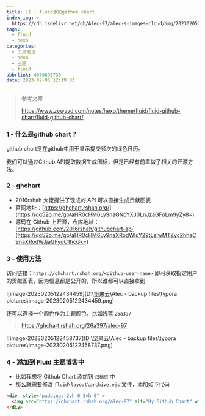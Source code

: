 ```yaml
---
title: 11 - fluid添加github chart
index_img: >-
  https://cdn.jsdelivr.net/gh/Alec-97/alec-s-images-cloud/img/202302051234392.png
tags:
  - fluid
  - hexo
categories:
  - 工具笔记
  - hexo
  - 主题
  - fluid
abbrlink: 4079693730
date: 2023-02-05 12:19:03
---
```


> 参考文章：
>
> https://www.zywvvd.com/notes/hexo/theme/fluid/fluid-github-chart/fluid-github-chart/

### 1 - 什么是github chart？

github chart是在github中用于显示提交频次的绿色日历。

我们可以通过Github API提取数据生成图标，但是已经有前辈做了相关的开源方法。

### 2 - ghchart

- 2016rshah 大佬提供了现成的 API 可以直接生成贡献图表
- 官网地址：[https://ghchart.rshah.org/](https://qq52o.me/go/aHR0cHM6Ly9naGNoYXJ0LnJzaGFoLm9yZy8=)
- 源码在 Github 上开源，仓库地址：[https://github.com/2016rshah/githubchart-api](https://qq52o.me/go/aHR0cHM6Ly9naXRodWIuY29tLzIwMTZyc2hhaC9naXRodWJjaGFydC1hcGk=)



### 3 - 使用方法

访问链接：`https://ghchart.rshah.org/<github-user-name>` 即可获取指定用户的贡献图表，因为信息都是公开的，所以谁都可以直接拿到

![image-20230205122434459](D:\坚果云\Alec - backup files\typora pictures\image-20230205122434459.png)

还可以选择一个颜色作为主题颜色，比如浅蓝 `26a397`

> https://ghchart.rshah.org/26a397/alec-97

![image-20230205122458737](D:\坚果云\Alec - backup files\typora pictures\image-20230205122458737.png)

### 4 - 添加到 Fluid 主题博客中

- 比如我想将 Github Chart 添加到 `归档页` 中
- 那么就需要修改 `fluid\layout\archive.ejs` 文件，添加如下代码

```html
<div  style="padding: 2vh 0 5vh 0" >
  <img src="https://ghchart.rshah.org/alec-97" alt="My Github Chart" width=100% position='relative'>
</div>
```















